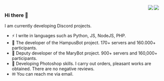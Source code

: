 <img align='right' src="https://github-readme-stats.vercel.app/api?username=ImPlastinka&show_icons=true">
<img align='right' src="https://github-profile-trophy.vercel.app/?username=ImPlastinka&column=3&theme=onedark"/>

### Hi there 👋

I am currently developing Discord projects.

- ⚡ I write in languages such as Python, JS, NodeJS, PHP.
- 📖 The developer of the HampusBot project. 170+ servers and 160.000+ participants.
- 🎤 Deputy developer of the MaryBot project. 900+ servers and 160,000+ participants.
- 🎨 Developing Photoshop skills. I carry out orders, pleasant works are obtained. There are no negative reviews.
- ✉ You can reach me via email.



